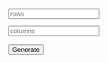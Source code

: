 <br>
<input type="text" id="row" placeholder="rows">
<p></p>
<input type="text" id="column" placeholder="columns">
<br><br>
<button onclick="displayLights()">Generate</button>
<div id="lightDisplay"></div>

<script>
   function displayLights() {
    document.getElementById("lightDisplay").innerHTML = ""; 

    var row = document.getElementById("row").value;
    var col = document.getElementById("column").value;
    var tempRed;
    var tempBlue;
    var tempGreen;

    fetch(`https://music.nighthawkcoders.tk/api/light/${row}/${col}`)
    .then(data => data.json())
    .then(data => {
      console.log(data);

      var p = document.createElement("p");
      for (let i = 0; i < row * col; i++) {
        tempRed = data[i].light.red;
        tempGreen = data[i].light.green; 
        tempBlue = data[i].light.blue;
        
        var div = document.createElement("div");
        div.style.width = "75px";
        div.style.height = "75px"; 
        div.style.color = "#000000";
        div.style.textAlign = "center";
        // div.innerHTML += tempRed + ',' + tempGreen + ',' + tempBlue;
        div.style.backgroundColor = 'rgb(' + tempRed + ',' + tempGreen + ',' + tempBlue + ')';
        div.style.padding = "0px 0px";
        div.style.display = "inline-block";
        document.getElementById("lightDisplay").appendChild(div); 

        if ((i+1)%row == 0) {
          document.getElementById("lightDisplay").appendChild(p.cloneNode());
        }
      }
      
    }) 

   }
</script>